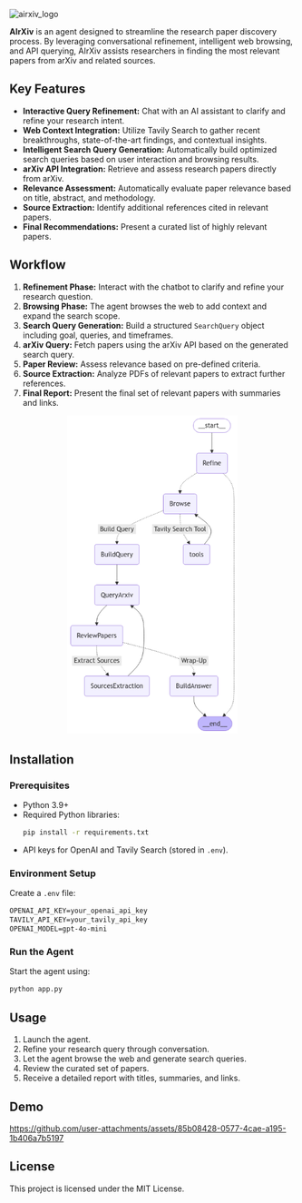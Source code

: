 ![airxiv_logo](https://github.com/user-attachments/assets/3d562cf1-4c66-4181-8250-51dcc28940cf)

**AIrXiv** is an agent designed to streamline the research paper discovery process. By leveraging conversational refinement, intelligent web browsing, and API querying, AIrXiv assists researchers in finding the most relevant papers from arXiv and related sources.

## Key Features

- **Interactive Query Refinement:** Chat with an AI assistant to clarify and refine your research intent.
- **Web Context Integration:** Utilize Tavily Search to gather recent breakthroughs, state-of-the-art findings, and contextual insights.
- **Intelligent Search Query Generation:** Automatically build optimized search queries based on user interaction and browsing results.
- **arXiv API Integration:** Retrieve and assess research papers directly from arXiv.
- **Relevance Assessment:** Automatically evaluate paper relevance based on title, abstract, and methodology.
- **Source Extraction:** Identify additional references cited in relevant papers.
- **Final Recommendations:** Present a curated list of highly relevant papers.

## Workflow

1. **Refinement Phase:** Interact with the chatbot to clarify and refine your research question.
2. **Browsing Phase:** The agent browses the web to add context and expand the search scope.
3. **Search Query Generation:** Build a structured `SearchQuery` object including goal, queries, and timeframes.
4. **arXiv Query:** Fetch papers using the arXiv API based on the generated search query.
5. **Paper Review:** Assess relevance based on pre-defined criteria.
6. **Source Extraction:** Analyze PDFs of relevant papers to extract further references.
7. **Final Report:** Present the final set of relevant papers with summaries and links.

<div align="center">
  <img src="agent_graph.png" alt="Description" width="300">
</div>

## Installation

### Prerequisites

- Python 3.9+
- Required Python libraries:
  ```bash
  pip install -r requirements.txt
  ```
- API keys for OpenAI and Tavily Search (stored in `.env`).

### Environment Setup

Create a `.env` file:

```env
OPENAI_API_KEY=your_openai_api_key
TAVILY_API_KEY=your_tavily_api_key
OPENAI_MODEL=gpt-4o-mini
```

### Run the Agent

Start the agent using:

```bash
python app.py
```

## Usage

1. Launch the agent.
2. Refine your research query through conversation.
3. Let the agent browse the web and generate search queries.
4. Review the curated set of papers.
5. Receive a detailed report with titles, summaries, and links.

## Demo
https://github.com/user-attachments/assets/85b08428-0577-4cae-a195-1b406a7b5197

## License

This project is licensed under the MIT License.
